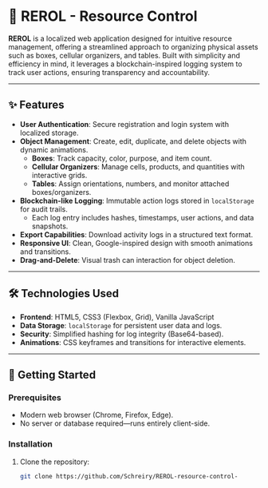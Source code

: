 # 📝 REROL - Resource Control

**REROL** is a localized web application designed for intuitive resource management, offering a streamlined approach to organizing physical assets such as boxes, cellular organizers, and tables. Built with simplicity and efficiency in mind, it leverages a blockchain-inspired logging system to track user actions, ensuring transparency and accountability.

---

## ✨ Features

- **User Authentication**: Secure registration and login system with localized storage.
- **Object Management**: Create, edit, duplicate, and delete objects with dynamic animations.
  - **Boxes**: Track capacity, color, purpose, and item count.
  - **Cellular Organizers**: Manage cells, products, and quantities with interactive grids.
  - **Tables**: Assign orientations, numbers, and monitor attached boxes/organizers.
- **Blockchain-like Logging**: Immutable action logs stored in `localStorage` for audit trails.
  - Each log entry includes hashes, timestamps, user actions, and data snapshots.
- **Export Capabilities**: Download activity logs in a structured text format.
- **Responsive UI**: Clean, Google-inspired design with smooth animations and transitions.
- **Drag-and-Delete**: Visual trash can interaction for object deletion.

---

## 🛠 Technologies Used

- **Frontend**: HTML5, CSS3 (Flexbox, Grid), Vanilla JavaScript
- **Data Storage**: `localStorage` for persistent user data and logs.
- **Security**: Simplified hashing for log integrity (Base64-based).
- **Animations**: CSS keyframes and transitions for interactive elements.

---

## 🚀 Getting Started

### Prerequisites
- Modern web browser (Chrome, Firefox, Edge).
- No server or database required—runs entirely client-side.

### Installation
1. Clone the repository:
   ```bash
   git clone https://github.com/Schreiry/REROL-resource-control-
